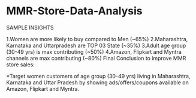 # MMR-Store-Data-Analysis

SAMPLE INSIGHTS

1.Women are more likely to buy compared to Men (~65%)
2.Maharashtra, Karnataka and Uttarpradesh are TOP 03 State (~35%)
3.Adult age group (30-49 yrs) is max contributing (~50%)
4.Amazon, Flipkart and Myntra channels are max contributing (~80%)
Final Conclusion to improve MMR store sales:

*Target women customers of age group (30-49 yrs) living in Maharashtra, Karnataka and Uttar Pradesh by showing ads/offers/coupons available on Amazon, Flipkart and Myntra.
